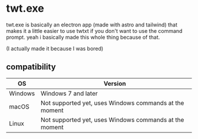 # twt.exe

twt.exe is basically an electron app (made with astro and tailwind) that makes it a little easier to use twtxt if you don't want to use the command prompt. yeah i basically made this whole thing because of that.

(I actually made it because I was bored)

## compatibility

| OS | Version |
|----|---------|
| Windows | Windows 7 and later |
| macOS | Not supported yet, uses Windows commands at the moment |
| Linux | Not supported yet, uses Windows commands at the moment |